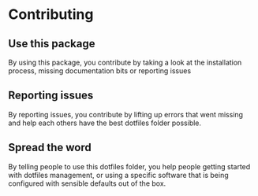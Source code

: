 # Contributing

## Use this package

By using this package, you contribute by taking a look at the installation process, missing documentation bits or reporting issues

## Reporting issues

By reporting issues, you contribute by lifting up errors that went missing and help each others have the best dotfiles folder possible.

## Spread the word

By telling people to use this dotfiles folder, you help people getting started with dotfiles management, or using a specific software that is being configured with sensible defaults out of the box.
